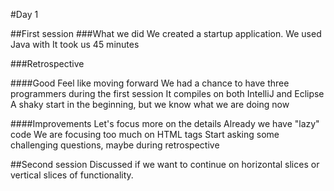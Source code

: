 #Day 1

##First session
###What we did
We created a startup application. We used Java with 
It took us 45 minutes

###Retrospective

####Good
Feel like moving forward
We had a chance to have three programmers during the first session
It compiles on both IntelliJ and Eclipse
A shaky start in the beginning, but we know what we are doing now

####Improvements
Let's focus more on the details
Already we have "lazy" code
We are focusing too much on HTML tags
Start asking some challenging questions, maybe during retrospective


##Second session
Discussed if we want to continue on horizontal slices or vertical slices of functionality. 

